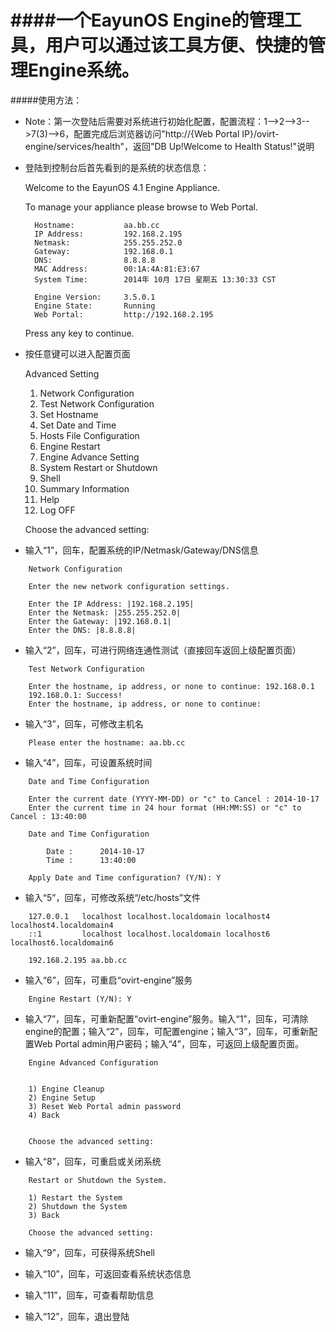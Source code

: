 ####一个EayunOS Engine的管理工具，用户可以通过该工具方便、快捷的管理Engine系统。
=============
#####使用方法：

* Note：第一次登陆后需要对系统进行初始化配置，配置流程：1-->2-->3-->7(3)-->6，配置完成后浏览器访问"http://{Web Portal IP}/ovirt-engine/services/health"，返回"DB Up!Welcome to Health Status!"说明

* 登陆到控制台后首先看到的是系统的状态信息：

    Welcome to the EayunOS 4.1 Engine Appliance.
    
    To manage your appliance please browse to Web Portal.
    
    	Hostname:		    aa.bb.cc
    	IP Address:		    192.168.2.195
    	Netmask:		    255.255.252.0
    	Gateway:		    192.168.0.1
    	DNS:                8.8.8.8
    	MAC Address:	    00:1A:4A:81:E3:67
    	System Time:        2014年 10月 17日 星期五 13:30:33 CST
    	
    	Engine Version:		3.5.0.1
    	Engine State:		Running
    	Web Portal:		    http://192.168.2.195
    
    
    Press any key to continue.

* 按任意键可以进入配置页面

    Advanced Setting
    
    1) Network Configuration
    2) Test Network Configuration
    3) Set Hostname
    4) Set Date and Time
    5) Hosts File Configuration
    6) Engine Restart
    7) Engine Advance Setting
    8) System Restart or Shutdown
    9) Shell
    10) Summary Information
    11) Help
    12) Log OFF
    
    
    Choose the advanced setting: 

* 输入“1”，回车，配置系统的IP/Netmask/Gateway/DNS信息

```
    Network Configuration
    
    Enter the new network configuration settings.
    
    Enter the IP Address: |192.168.2.195| 
    Enter the Netmask: |255.255.252.0| 
    Enter the Gateway: |192.168.0.1| 
    Enter the DNS: |8.8.8.8| 
```

* 输入“2”，回车，可进行网络连通性测试（直接回车返回上级配置页面）

```
    Test Network Configuration
    
    Enter the hostname, ip address, or none to continue: 192.168.0.1
    192.168.0.1: Success!
    Enter the hostname, ip address, or none to continue:
```

* 输入“3”，回车，可修改主机名

```
    Please enter the hostname: aa.bb.cc
```

* 输入“4”，回车，可设置系统时间

```
    Date and Time Configuration
    
    Enter the current date (YYYY-MM-DD) or "c" to Cancel : 2014-10-17
    Enter the current time in 24 hour format (HH:MM:SS) or "c" to Cancel : 13:40:00

    Date and Time Configuration
    
    	Date :		2014-10-17
    	Time :		13:40:00
    
    Apply Date and Time configuration? (Y/N): Y
```

* 输入“5”，回车，可修改系统“/etc/hosts”文件

```
    127.0.0.1   localhost localhost.localdomain localhost4 localhost4.localdomain4
    ::1         localhost localhost.localdomain localhost6 localhost6.localdomain6
    
    192.168.2.195 aa.bb.cc
```

* 输入“6”，回车，可重启“ovirt-engine”服务

```
    Engine Restart (Y/N): Y
```

* 输入“7”，回车，可重新配置“ovirt-engine”服务。输入“1”，回车，可清除engine的配置；输入“2”，回车，可配置engine；输入“3”，回车，可重新配置Web Portal admin用户密码；输入“4”，回车，可返回上级配置页面。

```
    Engine Advanced Configuration
    
    
    1) Engine Cleanup 
    2) Engine Setup 
    3) Reset Web Portal admin password 
    4) Back
    
    
    Choose the advanced setting:
```

* 输入“8”，回车，可重启或关闭系统

```
    Restart or Shutdown the System.
    
    1) Restart the System 
    2) Shutdown the System
    3) Back
    
    Choose the advanced setting: 
```

* 输入“9”，回车，可获得系统Shell

* 输入“10”，回车，可返回查看系统状态信息

* 输入“11”，回车，可查看帮助信息

* 输入“12”，回车，退出登陆


